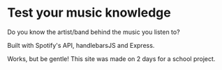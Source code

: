 # Test your music knowledge 

Do you know the artist/band behind the music you listen to?

Built with Spotify's API, handlebarsJS and Express.

Works, but be gentle! This site was made on 2 days for a school project.